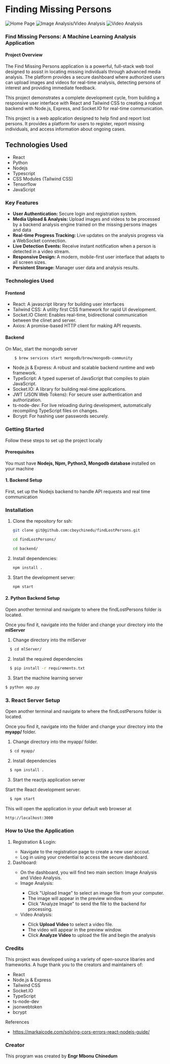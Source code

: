 # Finding Missing Persons

<img src="./images/homePage.png" alt="Home Page" >

<img src="./images/imageAnalysis.png" alt="Image Analysis/Video Analysis" >

<img src="./images/videoAnalysis.png" alt="Video Analysis">


<h3> Find Missing Persons: A Machine Learning Analysis Application </h3>

<h4> Project Overview </h4> 

<p>

The Find Missing Persons application is a powerful, full-stack web tool designed to assist in locating missing individuals through advanced media analysis. The platform provides a secure dashboard where authorized users can upload images and videos for real-time analysis, detecting persons of interest and providing immediate feedback. <br>

This project demonstrates a complete development cycle, from building a responsive user interface with React and Tailwind CSS to creating a robust backend with Node.js, Express, and Socket.IO for real-time communication. <br>

This project is a web application designed to help find and report lost persons. It provides a platform for users to register, report missing individuals, and access information about ongoing cases.

</p>


## Technologies Used
- React
- Python 
- Nodejs 
- Typescript 
- CSS Modules (Tailwind CSS)
- Tensorflow 
- JavaScript

<h3> Key Features </h3>
<p> 
<ul>
<li> <b> User Authentication: </b> Secure login and registration system. </li> 
<li> <b> Media Upload & Analysis: </b> Upload images and videos to be processed by a backend analysis engine trained on the missing persons images and data </li> 
<li> <b> Real-time Progress Tracking: </b> Live updates on the analysis progress via a WebSocket connection. </li> 
<li> <b> Live Detection Events: </b> Receive instant notification when a person is detected in a video stream. </li> 
<li> <b> Responsive Design: </b> A modern, mobile-first user interface that adapts to all screen sizes. </li> 
<li> <b> Persistent Storage: </b> Manager user data and analysis results. </li> 
</ul>
</p>


<h3> Technologies Used </h3> 
<h4> Frontend </h4> 
<p> 
<ul>
<li> React: A javascript library for building user interfaces </li> 
<li> Tailwind CSS: A utility first CSS framework for rapid UI development. </li> 
<li> Socket.IO Client: Enables real-time, bidirectional communication between the clinet and server. </li> 
<li> Axios: A promise-based HTTP client for making API requests. </li> 
</ul>
</p>

<h4> Backend </h4>

<p> On Mac, start the mongodb server </p>

```bash 
    $ brew services start mongodb/brew/mongodb-community
```

<p>
<ul>
<li> Node.js & Express: A robust and scalable backend runtime and web framework. </li>

<li>TypeScript: A typed superset of JavaScript that compiles to plain JavaScript.</li>

<li>Socket.IO: A library for building real-time applications. </li>

<li>JWT (JSON Web Tokens): For secure user authentication and authorization.</li>

<li>ts-node-dev: For live reloading during development, automatically recompiling TypeScript files on changes.</li>

<li>Bcrypt: For hashing user passwords securely.</li>
</ul>
</p>

<h3> Getting Started </h3> 

<p> Follow these steps to set up the project locally </p>

<h4> Prerequisites </h4> 
<p> You must have <b> Nodejs, Npm, Python3, Mongodb database </b> installed on your machine </p> 

<h4> 1. Backend Setup </h4> 
<p> First, set up the Nodejs backend to handle API requests and real time communication </p>

<h3> Installation </h3> 

1. Clone the repository for ssh:
   ```bash
   git clone git@github.com:cboychinedu/findLostPersons.git
   
   cd findLostPersons/

   cd backend/ 
   ```
2. Install dependencies: 
   ```bash
   npm install . 
   ```
3. Start the development server:
   ```bash
   npm start
   ```

<h4> 2. Python Backend Setup </h4> 
<p> 
Open another terminal and navigate to where the findLostPersons folder is located. <br> 

Once you find it, navigate into the folder and change your directory into the <b> mlServer </b>
</p>

1. Change directory into the mlServer 

```bash 
  $ cd mlServer/ 
```

2. Install the required dependencies 
```bash
  $ pip install -r requirements.txt 
```

3. Start the machine learning server 
```bash 
$ python app.py 
```

<h3> 3. React Server Setup </h3>
<p> 
Open another terminal and navigate to where the findLostPersons folder is located. <br> 

Once you find it, navigate into the folder and change your directory into the <b> myapp/ </b> folder. 
</p> 

1. Change directory into the myapp/ folder. 

```bash 
  $ cd myapp/ 
```

2. Install dependencies 

```bash 
  $ npm install . 

```

3. Start the reactjs application server 

<p> Start the React development server. </p> 

```bash 
  $ npm start 
```

<p> This will open the application in your default web browser at 

```bash 
http://localhost:3000 
```

<h3> How to Use the Application </h3> 

<p>
<ol> 
<li> Registration & Login: </li>
<ul>
<li> Navigate to the registration page to create a new user accout. </lI> 
<li> Log in using your credential to access the secure dashboard. </li> 
</ul>

<li> Dashboard: </li> 
<ul>
<li> On the dashboard, you will find two main section: Image Analysis and Video Analysis. </lI> 
<li> Image Analysis: </li>
<ul>
<li> Click "Upload Image" to select an image file from your computer. </li> 
<li> The image will appear in the preview window. </li> 
<li> Click "Analyze Image" to send the file to the backend for processing. </li> 
</ul>

<li> Video Analysis: </li>
<ul>
<li> Click <b> Upload Video </b> to select a video file. </li> 
<li> The video will appear in the preview window. </li> 
<li> Click <b> Analyze Video </b> to upload the file and begin the analysis </li> 
</ul>
</ul>
</ol>
</p>


<h3> Credits </h3> 
<p> 
This project was developed using a variety of open-source libaries and frameworks. A huge thank you to the creators and maintainers of:
</p>

- React
- Node.js & Express
- Tailwind CSS
- Socket.IO
- TypeScript
- ts-node-dev
- jsonwebtoken
- bcrypt


<p> References </p>

- https://markaicode.com/solving-cors-errors-react-nodejs-guide/ 


<h3> Creator </h3> 
<p> This program was created by <b> Engr Mbonu Chinedum </b> </p>







